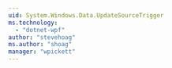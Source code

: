 ```yaml
---
uid: System.Windows.Data.UpdateSourceTrigger
ms.technology: 
  - "dotnet-wpf"
author: "stevehoag"
ms.author: "shoag"
manager: "wpickett"
---
```

